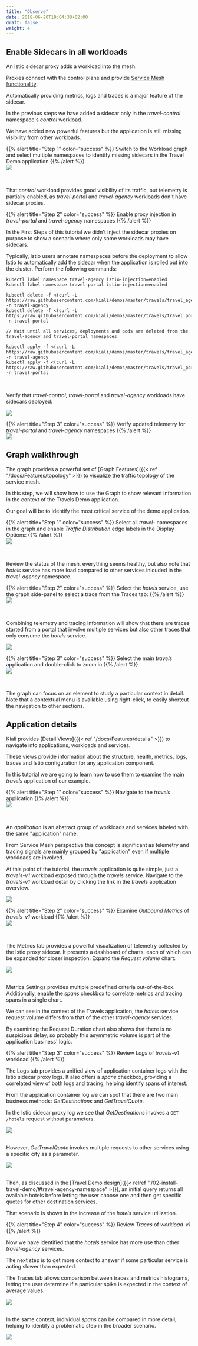 ```yaml
---
title: "Observe"
date: 2018-06-20T19:04:38+02:00
draft: false
weight: 4
---
```


## Enable Sidecars in all workloads

An Istio sidecar proxy adds a workload into the mesh.

Proxies connect with the control plane and provide [Service Mesh functionality](https://istio.io/latest/about/service-mesh/#what-is-istio).

Automatically providing metrics, logs and traces is a major feature of the sidecar.

In the previous steps we have added a sidecar only in the *travel-control* namespace's *control* workload.

We have added new powerful features but the application is still missing visibility from other workloads.

{{% alert title="Step 1" color="success" %}}
Switch to the Workload graph and select multiple namespaces to identify missing sidecars in the Travel Demo application
{{% /alert %}}
<a class="image-popup-fit-height" href="/images/tutorial/04-01-missing-sidecars.png" title="Missing Sidecars">
    <img src="/images/tutorial/04-01-missing-sidecars.png" style="display:block;margin: 0 auto;" />
</a>

</br>

That *control* workload provides good visibility of its traffic, but telemetry is partially enabled, as *travel-portal* and *travel-agency* workloads don't have sidecar proxies.

{{% alert title="Step 2" color="success" %}}
Enable proxy injection in *travel-portal* and *travel-agency* namespaces
{{% /alert %}}

In the First Steps of this tutorial we didn't inject the sidecar proxies on purpose to show a scenario where only some workloads may have sidecars.

Typically, Istio users annotate namespaces before the deployment to allow Istio to automatically add the sidecar when the application is rolled out into the cluster. Perform
the following commands:

```
kubectl label namespace travel-agency istio-injection=enabled
kubectl label namespace travel-portal istio-injection=enabled

kubectl delete -f <(curl -L https://raw.githubusercontent.com/kiali/demos/master/travels/travel_agency.yaml) -n travel-agency
kubectl delete -f <(curl -L https://raw.githubusercontent.com/kiali/demos/master/travels/travel_portal.yaml) -n travel-portal

// Wait until all services, deployments and pods are deleted from the travel-agency and travel-portal namespaces

kubectl apply -f <(curl -L https://raw.githubusercontent.com/kiali/demos/master/travels/travel_agency.yaml) -n travel-agency
kubectl apply -f <(curl -L https://raw.githubusercontent.com/kiali/demos/master/travels/travel_portal.yaml) -n travel-portal
```

</br>

Verify that *travel-control*, *travel-portal* and *travel-agency* workloads have sidecars deployed:

<a class="image-popup-fit-height" href="/images/tutorial/04-01-updated-workloads.png" title="Updated Workloads">
    <img src="/images/tutorial/04-01-updated-workloads.png" style="display:block;margin: 0 auto;" />
</a>

{{% alert title="Step 3" color="success" %}}
Verify updated telemetry for *travel-portal* and *travel-agency* namespaces
{{% /alert %}}
<a class="image-popup-fit-height" href="/images/tutorial/04-01-updated-telemetry.png" title="Updated Telemetry">
    <img src="/images/tutorial/04-01-updated-telemetry.png" style="display:block;margin: 0 auto;" />
</a>

## Graph walkthrough

The graph provides a powerful set of [Graph Features]({{< ref "/docs/Features/topology" >}}) to visualize the traffic topology of the service mesh.

In this step, we will show how to use the Graph to show relevant information in the context of the Travels Demo application.

Our goal will be to identify the most critical service of the demo application.

{{% alert title="Step 1" color="success" %}}
Select all *travel-* namespaces in the graph and enable *Traffic Distribution* edge labels in the Display Options:
{{% /alert %}}
<a class="image-popup-fit-height" href="/images/tutorial/04-02-graph-request-distribution.png" title="Graph Request Distribution">
    <img src="/images/tutorial/04-02-graph-request-distribution.png" style="display:block;margin: 0 auto;" />
</a>

</br>

Review the status of the mesh, everything seems healthy, but also note that *hotels* service has more load compared to other services inlcuded in the *travel-agency* namespace.

{{% alert title="Step 2" color="success" %}}
Select the *hotels* service, use the graph side-panel to select a trace from the Traces tab:
{{% /alert %}}
<a class="image-popup-fit-height" href="/images/tutorial/04-02-hotels-normal-trace.png" title="Hotels Normal Trace">
    <img src="/images/tutorial/04-02-hotels-normal-trace.png" style="display:block;margin: 0 auto;" />
</a>

</br>

Combining telemetry and tracing information will show that there are traces started from a portal that involve multiple services but also other traces that only consume the *hotels* service.

<a class="image-popup-fit-height" href="/images/tutorial/04-02-hotels-single-trace.png" title="Hotels Single Trace">
    <img src="/images/tutorial/04-02-hotels-single-trace.png" style="display:block;margin: 0 auto;" />
</a>

{{% alert title="Step 3" color="success" %}}
Select the main *travels* application and double-click to zoom in
{{% /alert %}}
<a class="image-popup-fit-height" href="/images/tutorial/04-02-travels-zoom.png" title="Travels Zoom">
    <img src="/images/tutorial/04-02-travels-zoom.png" style="display:block;margin: 0 auto;" />
</a>

</br>

The graph can focus on an element to study a particular context in detail. Note that a contextual menu is available using
right-click, to easily shortcut the navigation to other sections.

## Application details

Kiali provides [Detail Views]({{< ref "/docs/Features/details" >}}) to navigate into applications, workloads and services.

These views provide information about the structure, health, metrics, logs, traces and Istio configuration for any application component.

In this tutorial we are going to learn how to use them to examine the main *travels* application of our example.

{{% alert title="Step 1" color="success" %}}
Navigate to the *travels* application
{{% /alert %}}
<a class="image-popup-fit-height" href="/images/tutorial/04-03-travels-application.png" title="Travels Application">
    <img src="/images/tutorial/04-03-travels-application.png" style="display:block;margin: 0 auto;" />
</a>

</br>

An *application* is an abstract group of workloads and services labeled with the same "application" name.

From Service Mesh perspective this concept is significant as telemetry and tracing signals are mainly grouped by "application" even if multiple workloads are involved.

At this point of the tutorial, the *travels* application is quite simple, just a *travels-v1* workload exposed through the *travels* service. Navigate to the
*travels-v1* workload detail by clicking the link in the *travels* application overview.

<a class="image-popup-fit-height" href="/images/tutorial/04-03-travels-v1-workload.png" title="Travels-v1 Workload">
    <img src="/images/tutorial/04-03-travels-v1-workload.png" style="display:block;margin: 0 auto;" />
</a>

{{% alert title="Step 2" color="success" %}}
Examine *Outbound Metrics* of *travels-v1* workload
{{% /alert %}}
<a class="image-popup-fit-height" href="/images/tutorial/04-03-travels-v1-metrics.png" title="Travels-v1 Metrics">
    <img src="/images/tutorial/04-03-travels-v1-metrics.png" style="display:block;margin: 0 auto;" />
</a>

</br>

The Metrics tab provides a powerful visualization of telemetry collected by the Istio proxy sidecar. It presents a dashboard of charts, each of which can be
expanded for closer inspection. Expand the *Request volume* chart:

<a class="image-popup-fit-height" href="/images/tutorial/04-03-travels-v1-metrics-request-volume.png" title="Travels-v1 Request Volume Chart">
    <img src="/images/tutorial/04-03-travels-v1-metrics-request-volume.png" style="display:block;margin: 0 auto;" />
</a>

</br>

Metrics Settings provides multiple predefined criteria out-of-the-box.  Additionally, enable the *spans* checkbox to correlate metrics and tracing spans
in a single chart.

We can see in the context of the Travels application, the *hotels* service request volume differs from that of the other *travel-agency* services.

By examining the Request Duration chart also shows that there is no suspicious delay, so probably this asymmetric volume is part of the application business' logic.

{{% alert title="Step 3" color="success" %}}
Review *Logs* of *travels-v1* workload
{{% /alert %}}

The Logs tab provides a unified view of application container logs with the Istio sidecar proxy logs. It also offers a *spans* checkbox, providing
a correlated view of both logs and tracing, helping identify spans of interest.

From the application container log we can spot that there are two main business methods: *GetDestinations* and *GetTravelQuote*.

In the Istio sidecar proxy log we see that *GetDestinations* invokes a `GET /hotels` request without parameters.

<a class="image-popup-fit-height" href="/images/tutorial/04-03-travels-v1-logs-getdestinations.png" title="Travels-v1 Logs GetDestinations">
    <img src="/images/tutorial/04-03-travels-v1-logs-getdestinations.png" style="display:block;margin: 0 auto;" />
</a>

</br>

However, *GetTravelQuote* invokes multiple requests to other services using a specific city as a parameter.

<a class="image-popup-fit-height" href="/images/tutorial/04-03-travels-v1-logs-gettravelquote.png" title="Travels-v1 Logs GetTravelQuote">
    <img src="/images/tutorial/04-03-travels-v1-logs-gettravelquote.png" style="display:block;margin: 0 auto;" />
</a>

</br>

Then, as discussed in the [Travel Demo design]({{< relref "./02-install-travel-demo/#travel-agency-namespace" >}}), an initial query returns all available hotels before letting the user choose one and then get specific quotes for other destination services.

That scenario is shown in the increase of the *hotels* service utilization.

{{% alert title="Step 4" color="success" %}}
Review *Traces* of *workload-v1*
{{% /alert %}}

Now we have identified that the *hotels* service has more use than other *travel-agency* services.

The next step is to get more context to answer if some particular service is acting slower than expected.

The Traces tab allows comparison between traces and metrics histograms, letting the user determine if a particular spike is expected in the context of average values.

<a class="image-popup-fit-height" href="/images/tutorial/04-03-travels-v1-tracing-details.png" title="Travels-v1 Traces">
    <img src="/images/tutorial/04-03-travels-v1-tracing-details.png" style="display:block;margin: 0 auto;" />
</a>

</br>

In the same context, individual *spans* can be compared in more detail, helping to identify a problematic step in the broader scenario.

<a class="image-popup-fit-height" href="/images/tutorial/04-03-travels-v1-tracing-spans.png" title="Travels-v1 Spans">
    <img src="/images/tutorial/04-03-travels-v1-tracing-spans.png" style="display:block;margin: 0 auto;" />
</a>

